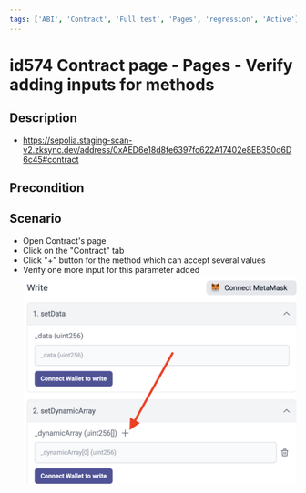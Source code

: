 ```yaml
---
tags: ['ABI', 'Contract', 'Full test', 'Pages', 'regression', 'Active']
---
```


# id574 Contract page - Pages - Verify adding inputs for methods

## Description
  - https://sepolia.staging-scan-v2.zksync.dev/address/0xAED6e18d8fe6397fc622A17402e8EB350d6D6c45#contract

## Precondition


## Scenario
- Open Contract's page
- Click on the "Contract" tab
- Click "+" button for the method which can accept several values
- Verify one more input for this parameter added
  ![Screenshot](../../../../static/img/Pages/Contracts/id574_1.png)